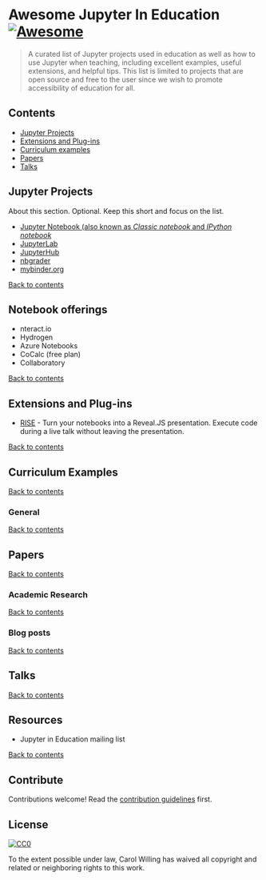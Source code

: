 # Awesome Jupyter In Education [![Awesome](https://cdn.rawgit.com/sindresorhus/awesome/d7305f38d29fed78fa85652e3a63e154dd8e8829/media/badge.svg)](https://github.com/sindresorhus/awesome)

> A curated list of Jupyter projects used in education as well as how to use Jupyter when teaching, 
> including excellent examples, useful extensions, and helpful tips. This list is limited to projects
> that are open source and free to the user since we wish to promote accessibility of education for all.


## Contents

- [Jupyter Projects](#jupyter-projects)
- [Extensions and Plug-ins](#extensions-and-plugins)
- [Curriculum examples](#curriculum-examples)
- [Papers](#papers)
- [Talks](#talks)


## Jupyter Projects

About this section. Optional. Keep this short and focus on the list.

- [Jupyter Notebook (also known as *Classic notebook* and *IPython notebook*](https://jupyter.org)
- [JupyterLab]()
- [JupyterHub]()
- [nbgrader]()
- [mybinder.org]()

[Back to contents](#contents)

## Notebook offerings

- nteract.io
- Hydrogen
- Azure Notebooks
- CoCalc (free plan)
- Collaboratory

[Back to contents](#contents)

## Extensions and Plug-ins

- [RISE](https://github.com/damianavila/RISE) - Turn your notebooks into a Reveal.JS presentation. Execute code during
  a live talk without leaving the presentation.

[Back to contents](#contents)

## Curriculum Examples

[Back to contents](#contents)

### General


[Back to contents](#contents)

## Papers

[Back to contents](#contents)

### Academic Research

[Back to contents](#contents)

### Blog posts

[Back to contents](#contents)

## Talks

[Back to contents](#contents)

## Resources

- Jupyter in Education mailing list

[Back to contents](#contents)

## Contribute

Contributions welcome! Read the [contribution guidelines](contributing.md) first.


## License

[![CC0](http://mirrors.creativecommons.org/presskit/buttons/88x31/svg/cc-zero.svg)](http://creativecommons.org/publicdomain/zero/1.0)

To the extent possible under law, Carol Willing has waived all copyright and
related or neighboring rights to this work.
